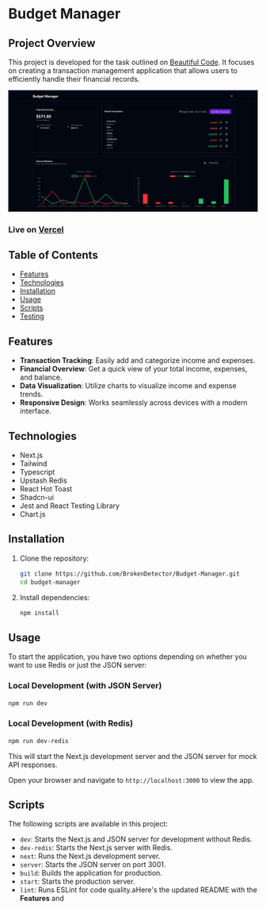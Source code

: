 # Budget Manager

## Project Overview

This project is developed for the task outlined on [Beautiful Code](https://beautifulcode.ru/task/frontend). It focuses on creating a transaction management application that allows users to efficiently handle their financial records.


![Alt text for the image](./images/screenshot.png)

### Live on [Vercel]()

## Table of Contents

- [Features](#features)
- [Technologies](#technologies)
- [Installation](#installation)
- [Usage](#usage)
- [Scripts](#scripts)
- [Testing](#testing)

## Features

- **Transaction Tracking**: Easily add and categorize income and expenses.
- **Financial Overview**: Get a quick view of your total income, expenses, and balance.
- **Data Visualization**: Utilize charts to visualize income and expense trends.
- **Responsive Design**: Works seamlessly across devices with a modern interface.

## Technologies

- Next.js
- Tailwind
- Typescript
- Upstash Redis
- React Hot Toast
- Shadcn-ui
- Jest and React Testing Library
- Chart.js

## Installation

1. Clone the repository:

   ```bash
   git clone https://github.com/BrokenDetector/Budget-Manager.git
   cd budget-manager
   ```

2. Install dependencies:

   ```bash
   npm install
   ```

## Usage

To start the application, you have two options depending on whether you want to use Redis or just the JSON server:

### Local Development (with JSON Server)

```bash
npm run dev
```

### Local Development (with Redis)

```bash
npm run dev-redis
```

This will start the Next.js development server and the JSON server for mock API responses.

Open your browser and navigate to `http://localhost:3000` to view the app.

## Scripts

The following scripts are available in this project:

- `dev`: Starts the Next.js and JSON server for development without Redis.
- `dev-redis`: Starts the Next.js server with Redis.
- `next`: Runs the Next.js development server.
- `server`: Starts the JSON server on port 3001.
- `build`: Builds the application for production.
- `start`: Starts the production server.
- `lint`: Runs ESLint for code quality.aHere's the updated README with the **Features** and 
